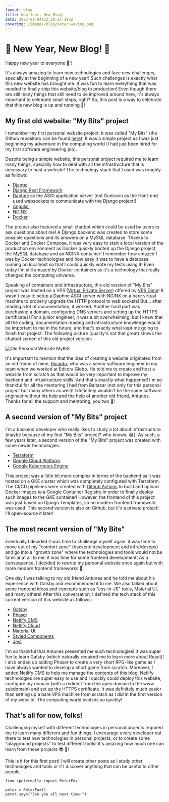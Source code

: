 ```yaml
---
layout: blog
title: New Year, New Blog!
date: 2022-01-04T23:20:14.185Z
coverimg: /images/blog/peter-waving.png
---
```

# 🎉 New Year, New Blog! 🍾

Happy new year to everyone 🎉!!

It's always amazing to learn new technologies and face new challenges, specially at the beginning of a new year! Such challenges is exactly what this new website has brought me. It was fun to learn everything that was needed to finally ship this website/blog to production! Even though there are still many things that still need to be improved around here, it's always important to celebrate small steps, right? So, this post is a way to celebrate that this new blog is up and running 🎉!

## My first old website: "My Bits" project

I remember my first personal website project: it was called "My Bits" (the Github repository can be found [here](https://github.com/ipeternella/mybits)). It was a simple project as I was just beginning my adventure in the computing world (I had just been hired for my first software engineering job).

Despite being a simple website, this personal project required me to learn many things, specially how to deal with all the infrastructure that is necessary to host a website! The technology stack that I used was roughly as follows:

* [Django](https://www.djangoproject.com/)
* [Django Rest Framework](https://www.django-rest-framework.org/)
* [Daphne](https://github.com/django/daphne) as the ASGI application server (not Gunicorn as the front-end used websockets to communicate with the Django project!)
* [Angular](https://angular.io/)
* [NGINX](https://www.djangoproject.com/)
* [Docker](https://www.docker.com/)

The project also featured a small chatbot which could be used by users to ask questions about me! A Django backend was created to store some possible questions and its answers on a MySQL database. Thanks to Docker and Docker Compose, it was very easy to start a local version of the production environment as Docker quickly booted up the Django project, the MySQL database and an NGINX container! I remember how amazed I was by Docker technologies and how easy it was to have a database running on localhost so that I could quickly write my tests using it! Even today I'm still amazed by Docker containers as it's a technology that really changed the computing universe.

Speaking of containers and infrastructure, this old version of "My Bits" project was hosted on a VPS ([Virtual Private Server](https://en.wikipedia.org/wiki/Virtual_private_server)) offered by [VPS Dime](https://vpsdime.com/)! It wasn't easy to setup a Daphne ASGI server with NGINX on a bare virtual machine to properly upgrade the HTTP protocol to web sockets! But... after reading a lot of documentation, it worked. Another hard part was purchasing a domain, configuring DNS servers and setting up the HTTPS certificates! For a junior engineer, it was a bit overwhelming, but I knew that all the coding, documentation reading and infrastructure knowledge would be important to me in the future, and that's exactly what kept me going to finish that project. The following picture (quality's not that great) shows the chatbot screen of this old project version:

![Old Personal Website MyBits](/images/blog/mybits_old.png "Old Personal Website My Bits")

It's important to mention that the idea of creating a website originated from an old friend of mine, [Ricardo](https://github.com/ricardochaves), who was a senior software engineer in my team when we worked at Editora Globo. He told me to create and host a website from scratch as that would be very important to improve my backend and infrastructure skills! And that's exactly what happened! I'm so thankful for all the mentoring I had from Baltazar (not only for this personal project but many others as well)! I definitely wouldn't be the same software engineer without his help and the help of another old friend, [Antunes](https://github.com/willianantunes). Thanks for all the support and mentoring, you two 🚀!

## A second version of "My Bits" project

I'm a backend developer who really likes to study a lot about infrastructure (maybe because of my first "My Bits" project? who knows, 😂). As such, a few years later, a second version of the "My Bits" project was created with some newer technologies:

* [Terraform](https://www.terraform.io/)
* [Google Cloud Platform](https://cloud.google.com/)
* [Google Kubernetes Engine](https://cloud.google.com/kubernetes-engine/docs)

This project was a little bit more complex in terms of the backend as it was hosted on a GKE cluster which was completely configured with Terraform. The CI/CD pipelines were created with [Github Actions](https://docs.github.com/en/actions) to build and upload Docker images to a Google Container Registry in order to finally deploy such images to the GKE container! However, the frontend of this project was just based on Django Templates, so no modern frontend framework was used. This second version is also on Github, but it's a private project! I'll open-source it later!

## The most recent version of "My Bits"

Eventually I decided it was time to challenge myself again: it was time to move out of my "comfort zone" (backend development and infra/devops) and go into a "growth zone" where the technologies and tools would not be familiar at all to me: it was time for some frontend development! As a consequence, I decided to rewrite my personal website once again but with more modern frontend frameworks 💪.

One day I was talking to my old friend Antunes and he told me about his experience with Gatsby and recommended it to me. We also talked about some frontend ideas and concepts such as "css-in-JS" tools, Material UI, and many others! After this conversation, I defined the tech stack of this current version of this website as follows:

* [Gatsby](https://www.gatsbyjs.com/)
* [Phaser](https://phaser.io/)
* [Netlify CMS](https://www.netlifycms.org/)
* [Netlify Cloud](https://www.netlify.com/)
* [Material UI](https://mui.com/)
* [Styled Components](https://styled-components.com/)
* [Jest](https://jestjs.io/)

I'm so thankful that Antunes presented me such technologies! It was super fun to learn Gatsby (which naturally required me to learn more about React)! I also ended up adding Phaser to create a very short RPG-like game as I have always wanted to develop a short game from scratch. Moreover, I added Netlify CMS to help me manage the contents of this blog. Netlify technologies are super easy to use and I quickly could deploy this website, configure my domain (with a redirect from the apex domain to the www subdomain) and set up the HTTPS certificate. It was definitely much easier than setting up a bare VPS machine from scratch as I did in the first version of my website. The computing world evolves so quickly!

## That's all for now, folks!

Challenging myself with different technologies in personal projects required me to learn many different and fun things. I encourage every developer out there to test new technologies in personal projects, or to create some "playground projects" to test different tools! It's amazing how much one can learn from these projects 📚 🚀!

This is it for this first post! I will create other posts as I study other technologies and tools or if I discover anything that can be useful to other people.

```python{numberLines:true}
from ipeternella import PeterFox

peter = PeterFox()
peter.says("See you all next time!")
```
